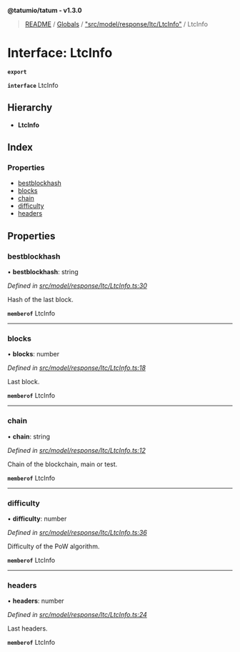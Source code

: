 **@tatumio/tatum - v1.3.0**

> [README](../README.md) / [Globals](../globals.md) / ["src/model/response/ltc/LtcInfo"](../modules/_src_model_response_ltc_ltcinfo_.md) / LtcInfo

# Interface: LtcInfo

**`export`** 

**`interface`** LtcInfo

## Hierarchy

* **LtcInfo**

## Index

### Properties

* [bestblockhash](_src_model_response_ltc_ltcinfo_.ltcinfo.md#bestblockhash)
* [blocks](_src_model_response_ltc_ltcinfo_.ltcinfo.md#blocks)
* [chain](_src_model_response_ltc_ltcinfo_.ltcinfo.md#chain)
* [difficulty](_src_model_response_ltc_ltcinfo_.ltcinfo.md#difficulty)
* [headers](_src_model_response_ltc_ltcinfo_.ltcinfo.md#headers)

## Properties

### bestblockhash

•  **bestblockhash**: string

*Defined in [src/model/response/ltc/LtcInfo.ts:30](https://github.com/tatumio/tatum-js/blob/31bb1b4/src/model/response/ltc/LtcInfo.ts#L30)*

Hash of the last block.

**`memberof`** LtcInfo

___

### blocks

•  **blocks**: number

*Defined in [src/model/response/ltc/LtcInfo.ts:18](https://github.com/tatumio/tatum-js/blob/31bb1b4/src/model/response/ltc/LtcInfo.ts#L18)*

Last block.

**`memberof`** LtcInfo

___

### chain

•  **chain**: string

*Defined in [src/model/response/ltc/LtcInfo.ts:12](https://github.com/tatumio/tatum-js/blob/31bb1b4/src/model/response/ltc/LtcInfo.ts#L12)*

Chain of the blockchain, main or test.

**`memberof`** LtcInfo

___

### difficulty

•  **difficulty**: number

*Defined in [src/model/response/ltc/LtcInfo.ts:36](https://github.com/tatumio/tatum-js/blob/31bb1b4/src/model/response/ltc/LtcInfo.ts#L36)*

Difficulty of the PoW algorithm.

**`memberof`** LtcInfo

___

### headers

•  **headers**: number

*Defined in [src/model/response/ltc/LtcInfo.ts:24](https://github.com/tatumio/tatum-js/blob/31bb1b4/src/model/response/ltc/LtcInfo.ts#L24)*

Last headers.

**`memberof`** LtcInfo
